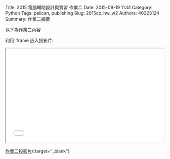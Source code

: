 Title: 2015 電腦輔助設計與實習 作業二
Date: 2015-09-19 11:41
Category: Python
Tags: pelican, publishing
Slug: 2015cp_hw_w2
Authors: 40323124
Summary: 作業二摘要

以下為作業二內容

利用 iframe 嵌入投影片:

<iframe src="40323124_cp_w2_p.html" width="500" height="300"></iframe>

[作業二投影片](40323124_cp_w2_p.html){:target="_blank"}


